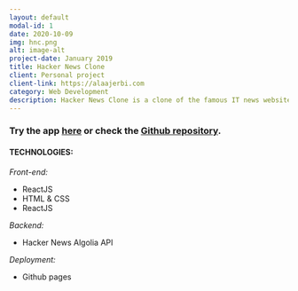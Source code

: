 ```yaml
---
layout: default
modal-id: 1
date: 2020-10-09
img: hnc.png
alt: image-alt
project-date: January 2019
title: Hacker News Clone
client: Personal project
client-link: https://alaajerbi.com
category: Web Development
description: Hacker News Clone is a clone of the famous IT news website built with ReactJS. With highlighted search keywords and pagination.
---
```


### Try the app [here](https://alaajerbi.com/hackernews-clone) or check the [Github repository](https://github.com/alaajerbi/hackernews-clone).  

#### TECHNOLOGIES:
 
*Front-end:*

- ReactJS
- HTML & CSS
- ReactJS

*Backend:*
- Hacker News Algolia API

*Deployment:*
- Github pages


